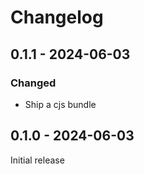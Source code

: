 # Changelog

## 0.1.1 - 2024-06-03
### Changed
- Ship a cjs bundle

## 0.1.0 - 2024-06-03
Initial release
